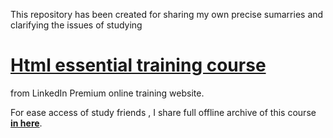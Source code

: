 This repository has been created for sharing my own precise sumarries and clarifying the issues of studying
# [Html essential training course](https://www.linkedin.com/learning/html-essential-training-4)
from LinkedIn Premium online training website.

For ease access of study friends , I share full offline archive of this course [**in here**](http://20.219.49.6:8000/).